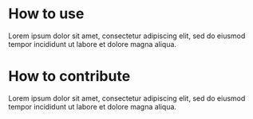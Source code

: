 # How to use

Lorem ipsum dolor sit amet, consectetur adipiscing elit, sed do eiusmod tempor incididunt ut labore et dolore magna aliqua.
# How to contribute

Lorem ipsum dolor sit amet, consectetur adipiscing elit, sed do eiusmod tempor incididunt ut labore et dolore magna aliqua.
